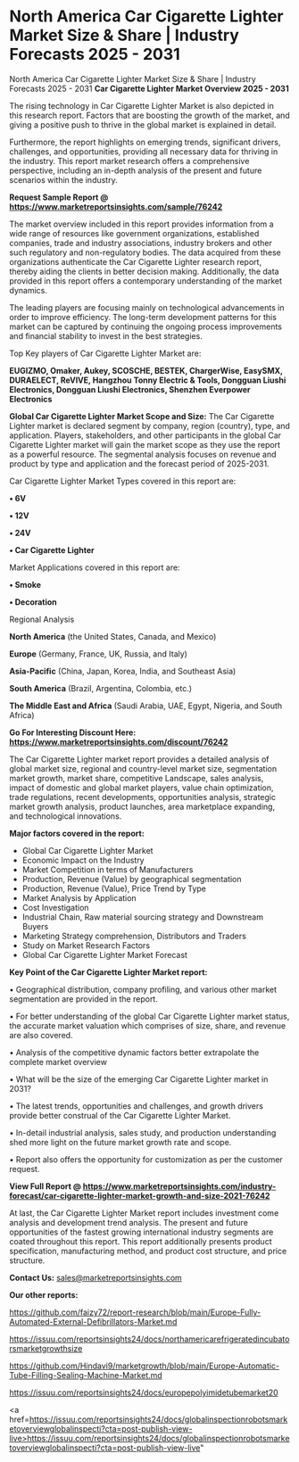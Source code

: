 # North America Car Cigarette Lighter Market Size & Share | Industry Forecasts 2025 - 2031
 North America Car Cigarette Lighter Market Size & Share | Industry Forecasts 2025 - 2031
<Strong> Car Cigarette Lighter Market Overview 2025 - 2031</strong>

The rising technology in Car Cigarette Lighter Market is also depicted in this research report. Factors that are boosting the growth of the market, and giving a positive push to thrive in the global market is explained in detail.

Furthermore, the report highlights on emerging trends, significant drivers, challenges, and opportunities, providing all necessary data for thriving in the industry. This report market research offers a comprehensive perspective, including an in-depth analysis of the present and future scenarios within the industry.

<strong>Request Sample Report @ <a href=https://www.marketreportsinsights.com/sample/76242>https://www.marketreportsinsights.com/sample/76242</a></strong>

The market overview included in this report provides information from a wide range of resources like government organizations, established companies, trade and industry associations, industry brokers and other such regulatory and non-regulatory bodies. The data acquired from these organizations authenticate the Car Cigarette Lighter research report, thereby aiding the clients in better decision making. Additionally, the data provided in this report offers a contemporary understanding of the market dynamics.

The leading players are focusing mainly on technological advancements in order to improve efficiency. The long-term development patterns for this market can be captured by continuing the ongoing process improvements and financial stability to invest in the best strategies.

Top Key players of Car Cigarette Lighter Market are:

<strong>EUGIZMO, Omaker, Aukey, SCOSCHE, BESTEK, ChargerWise, EasySMX, DURAELECT, ReVIVE, Hangzhou Tonny Electric & Tools, Dongguan Liushi Electronics, Dongguan Liushi Electronics, Shenzhen Everpower Electronics</strong>

<strong><b>Global Car Cigarette Lighter Market Scope and Size:</b></strong>
The Car Cigarette Lighter market is declared segment by company, region (country), type, and application. Players, stakeholders, and other participants in the global Car Cigarette Lighter market will gain the market scope as they use the report as a powerful resource. The segmental analysis focuses on revenue and product by type and application and the forecast period of 2025-2031.

Car Cigarette Lighter Market Types covered in this report are:

<strong>• 6V

• 12V

• 24V

• Car Cigarette Lighter</strong>

Market Applications covered in this report are:

<strong>• Smoke

• Decoration</strong> 

Regional Analysis

<strong>North America</strong> (the United States, Canada, and Mexico)

<strong>Europe</strong> (Germany, France, UK, Russia, and Italy)

<strong>Asia-Pacific</strong> (China, Japan, Korea, India, and Southeast Asia)

<strong>South America</strong> (Brazil, Argentina, Colombia, etc.)

<strong>The Middle East and Africa</strong> (Saudi Arabia, UAE, Egypt, Nigeria, and South Africa)

<strong>Go For Interesting Discount Here: <a href=https://www.marketreportsinsights.com/discount/76242>https://www.marketreportsinsights.com/discount/76242</a></strong>

The Car Cigarette Lighter market report provides a detailed analysis of global market size, regional and country-level market size, segmentation market growth, market share, competitive Landscape, sales analysis, impact of domestic and global market players, value chain optimization, trade regulations, recent developments, opportunities analysis, strategic market growth analysis, product launches, area marketplace expanding, and technological innovations.

<strong><b>Major factors covered in the report:</b></strong>
<ul>
  <li>Global Car Cigarette Lighter Market </li>
  <li>Economic Impact on the Industry</li>
  <li>Market Competition in terms of Manufacturers</li>
  <li>Production, Revenue (Value) by geographical segmentation</li>
  <li>Production, Revenue (Value), Price Trend by Type</li>
  <li>Market Analysis by Application</li>
  <li>Cost Investigation</li>
  <li>Industrial Chain, Raw material sourcing strategy and Downstream Buyers</li>
  <li>Marketing Strategy comprehension, Distributors and Traders</li>
  <li>Study on Market Research Factors</li>
  <li>Global Car Cigarette Lighter Market Forecast</li>
</ul>

<strong><b>Key Point of the Car Cigarette Lighter Market report:</b></strong>

• Geographical distribution, company profiling, and various other market segmentation are provided in the report.

• For better understanding of the global Car Cigarette Lighter market status, the accurate market valuation which comprises of size, share, and revenue are also covered.

• Analysis of the competitive dynamic factors better extrapolate the complete market overview

• What will be the size of the emerging Car Cigarette Lighter market in 2031?

• The latest trends, opportunities and challenges, and growth drivers provide better construal of the Car Cigarette Lighter Market.

• In-detail industrial analysis, sales study, and production understanding shed more light on the future market growth rate and scope.

• Report also offers the opportunity for customization as per the customer request.

<strong><b>View Full Report @ <a href=https://www.marketreportsinsights.com/industry-forecast/car-cigarette-lighter-market-growth-and-size-2021-76242>https://www.marketreportsinsights.com/industry-forecast/car-cigarette-lighter-market-growth-and-size-2021-76242</a></b></strong>


At last, the Car Cigarette Lighter Market report includes investment come analysis and development trend analysis. The present and future opportunities of the fastest growing international industry segments are coated throughout this report. This report additionally presents product specification, manufacturing method, and product cost structure, and price structure.

<strong>Contact Us:</strong>
sales@marketreportsinsights.com

<strong>Our other reports:</strong>

<a href=https://github.com/faizy72/report-research/blob/main/Europe-Fully-Automated-External-Defibrillators-Market.md>https://github.com/faizy72/report-research/blob/main/Europe-Fully-Automated-External-Defibrillators-Market.md</a>

<a href=https://issuu.com/reportsinsights24/docs/northamericarefrigeratedincubatorsmarketgrowthsize>https://issuu.com/reportsinsights24/docs/northamericarefrigeratedincubatorsmarketgrowthsize</a>

<a href=https://github.com/Hindavi9/marketgrowth/blob/main/Europe-Automatic-Tube-Filling-Sealing-Machine-Market.md>https://github.com/Hindavi9/marketgrowth/blob/main/Europe-Automatic-Tube-Filling-Sealing-Machine-Market.md</a>

<a href=https://issuu.com/reportsinsights24/docs/europepolyimidetubemarket20>https://issuu.com/reportsinsights24/docs/europepolyimidetubemarket20</a>

<a href=https://issuu.com/reportsinsights24/docs/globalinspectionrobotsmarketoverviewglobalinspecti?cta=post-publish-view-live>https://issuu.com/reportsinsights24/docs/globalinspectionrobotsmarketoverviewglobalinspecti?cta=post-publish-view-live</a>"
